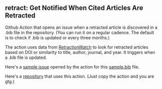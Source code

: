## retract: Get Notified When Cited Articles Are Retracted

Github Action that opens an issue when a retracted article is discovered in a .bib file in the repository. (You can run it on a regular cadence. The default is to check if .bib is updated or every three months.)

The action uses data from [RetractionWatch](https://gitlab.com/crossref/retraction-watch-data) to look for retracted articles based on DOI or similarity to title, author, journal, and year. It triggers when a .bib file is updated.

Here's a [sample issue](https://github.com/recite/retract/issues/1) opened by the action for this [sample.bib](https://github.com/recite/retract/blob/main/sample.bib) file.

Here's a [repository](https://github.com/soodoku/adult/) that uses this action. (Just copy the action and you are gtg.)
